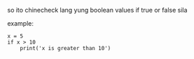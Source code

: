 so ito chinecheck lang yung boolean values if true or false sila

example:

```
x = 5
if x > 10
	print('x is greater than 10')
```
